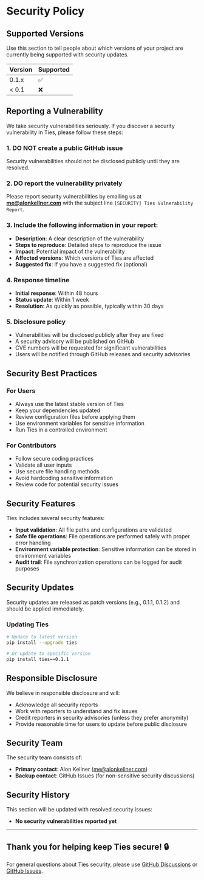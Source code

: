 # Security Policy

## Supported Versions

Use this section to tell people about which versions of your project are
currently being supported with security updates.

| Version | Supported          |
| ------- | ------------------ |
| 0.1.x   | :white_check_mark: |
| < 0.1   | :x:                |

## Reporting a Vulnerability

We take security vulnerabilities seriously. If you discover a security
vulnerability in Ties, please follow these steps:

### 1. **DO NOT** create a public GitHub issue

Security vulnerabilities should not be disclosed publicly until they are
resolved.

### 2. **DO** report the vulnerability privately

Please report security vulnerabilities by emailing us at
**<me@alonkellner.com>** with the subject line
`[SECURITY] Ties Vulnerability Report`.

### 3. **Include the following information** in your report:
- **Description**: A clear description of the vulnerability
- **Steps to reproduce**: Detailed steps to reproduce the issue
- **Impact**: Potential impact of the vulnerability
- **Affected versions**: Which versions of Ties are affected
- **Suggested fix**: If you have a suggested fix (optional)

### 4. **Response timeline**
- **Initial response**: Within 48 hours
- **Status update**: Within 1 week
- **Resolution**: As quickly as possible, typically within 30 days

### 5. **Disclosure policy**
- Vulnerabilities will be disclosed publicly after they are fixed
- A security advisory will be published on GitHub
- CVE numbers will be requested for significant vulnerabilities
- Users will be notified through GitHub releases and security advisories

## Security Best Practices

### For Users
- Always use the latest stable version of Ties
- Keep your dependencies updated
- Review configuration files before applying them
- Use environment variables for sensitive information
- Run Ties in a controlled environment

### For Contributors
- Follow secure coding practices
- Validate all user inputs
- Use secure file handling methods
- Avoid hardcoding sensitive information
- Review code for potential security issues

## Security Features

Ties includes several security features:

- **Input validation**: All file paths and configurations are validated
- **Safe file operations**: File operations are performed safely with proper
  error handling
- **Environment variable protection**: Sensitive information can be stored in
  environment variables
- **Audit trail**: File synchronization operations can be logged for audit
  purposes

## Security Updates

Security updates are released as patch versions (e.g., 0.1.1, 0.1.2) and
should be applied immediately.

### Updating Ties

```bash
# Update to latest version
pip install --upgrade ties

# Or update to specific version
pip install ties==0.1.1
```

## Responsible Disclosure

We believe in responsible disclosure and will:

- Acknowledge all security reports
- Work with reporters to understand and fix issues
- Credit reporters in security advisories (unless they prefer anonymity)
- Provide reasonable time for users to update before public disclosure

## Security Team

The security team consists of:
- **Primary contact**: Alon Kellner (<me@alonkellner.com>)
- **Backup contact**: GitHub Issues (for non-sensitive security discussions)

## Security History

This section will be updated with resolved security issues:

- **No security vulnerabilities reported yet**

---

## Thank you for helping keep Ties secure! 🔒

For general questions about Ties security, please use
[GitHub Discussions](https://github.com/AlonKellner/ties/discussions) or
[GitHub Issues](https://github.com/AlonKellner/ties/issues).
